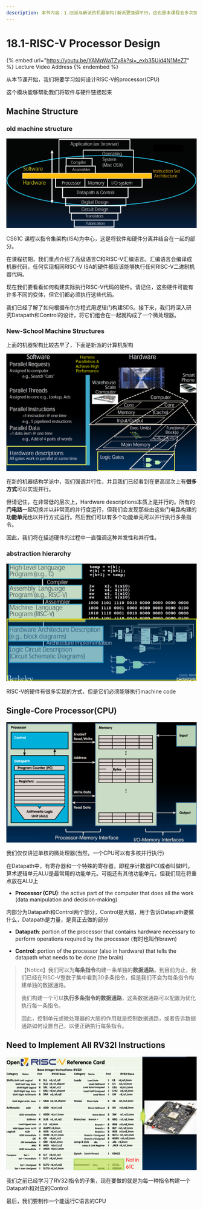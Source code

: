 ```yaml
---
description: 本节内容：1.旧派与新派的机器架构(新派更强调平行，这也是本课程会多次强调的)；2.单核CPU的结构；
---
```


# 18.1-RISC-V Processor Design

{% embed url="https://youtu.be/YAMqWaTZy8k?si=_exb35Uid4N1MeZ7" %}
Lecture Video Address
{% endembed %}

从本节课开始，我们将要学习如何设计RISC-V的processor(CPU)

这个模块能够帮助我们将软件与硬件链接起来

## Machine Structure

### old machine structure

![old machine structure](../lec14-intro-to-synchronous-digital-systems-sds/.image/image-20240611213837515.png)

CS61C 课程以指令集架构(ISA)为中心，这是将软件和硬件分离并结合在一起的部分。

在课程初期，我们重点介绍了高级语言C和RISC-V汇编语言。汇编语言会编译成机器代码，任何实现相同RISC-V ISA的硬件都应该能够执行任何RISC-V二进制机器代码。

现在我们要看看如何构建实际执行RISC-V代码的硬件。请记住，这些硬件可能有许多不同的变体，但它们都必须执行这些代码。

我们已经了解了如何根据布尔方程式用逻辑门构建SDS。接下来，我们将深入研究Datapath和Control的设计，将它们组合在一起就构成了一个微处理器。

### New-School Machine Structures

上面的机器架构比较古早了，下面是新派的计算机架构

![New-School Machine Structures](../lec14-intro-to-synchronous-digital-systems-sds/.image/image-20240611213947394.png)

在新的机器结构学派中，我们强调并行性，并且我们已经看到在更高层次上有**很多方式**可以实现并行。

但请记住，在非常低的层次上，Hardware descriptions本质上是并行的。所有的**门电路**一起切换并以非常高的并行度运行，但我们会发现那些由这些门电路构建的**功能单元**也以并行方式运行。然后我们可以有多个功能单元可以并行执行多条指令。

因此，我们将在描述硬件的过程中一直强调这种并发性和并行性。

### abstraction hierarchy

![abstraction hierarchy](../lec14-intro-to-synchronous-digital-systems-sds/.image/image-20240611214020019.png)

RISC-V的硬件有很多实现的方式，但是它们必须能够执行machine code

## Single-Core Processor(CPU)

![Single-Core Processor](../lec07-risc-v-intro/.image/image-20240603212703064.png)

我们仅仅讲述单核的微处理器(当然，一个CPU可以有多核并行执行)

在Datapath中，有寄存器和一个特殊的寄存器，即程序计数器PC(或者叫做IP)。算术逻辑单元ALU是最常用的功能单元。可能还有其他功能单元，但我们现在将重点放在ALU上

- **Processor (CPU)**: the active part of the computer that does all the work (data manipulation and decision-making)

内部分为Datapath和Control两个部分，Control是大脑，用于告诉Datapath要做什么，Datapath是力量，是真正去做的部分

- **Datapath**: portion of the processor that contains hardware necessary to perform operations required by the processor (有时也叫作brawn)

- **Control**: portion of the processor (also in hardware) that tells the datapath what needs to be done (the brain)

> 【Notice】我们可以为**每条指令**构建一条单独的**数据通路**。到目前为止，我们已经在RISC-V整数子集中看到30多条指令，但是我们不会为每条指令构建单独的数据通路。
>
> 我们构建一个可以**执行多条指令的数据通路**，这条数据通路可以配置为优化执行每一条指令。
>
> 因此，控制单元或微处理器的大脑的作用就是控制数据通路，或者告诉数据通路如何设置自己，以便正确执行每条指令。

## Need to Implement All RV32I Instructions

![All RV32I Instructions](.image/image-20240614135652483.png)

我们之前已经学习了RV32I指令的子集，现在要做的就是为每一种指令构建一个Datapath和对应的Control

最后，我们要制作一个能运行C语言的CPU
